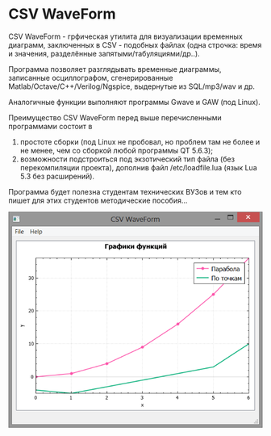 
# CSV WaveForm

CSV WaveForm - грфическая утилита для визуализации временных диаграмм,
заключенных в CSV - подобных файлах (одна строчка: время и значения,
разделённые запятыми/табуляциями/др..).

Программа позволяет разглядывать временные диаграммы, записанные осциллографом,
сгенерированные Matlab/Octave/C++/Verilog/Ngspice, выдернутые из SQL/mp3/wav и др. 

Аналогичные функции выполняют программы Gwave и GAW (под Linux).

Преимущество CSV WaveForm перед выше перечисленными программами состоит в
1) простоте сборки (под Linux не пробовал, но проблем там не более и не менее,
чем со сборкой любой программы QT 5.6.3);
2) возможности подстроиться под экзотический тип файла (без перекомпиляции проекта), дополнив файл /etc/loadfile.lua (язык Lua 5.3 без расширений).

Программа будет полезна студентам технических ВУЗов и тем кто пишет для 
этих студентов методические пособия...

![CSV WaveForm](/csv_waveform.png "CSV WaveForm")
